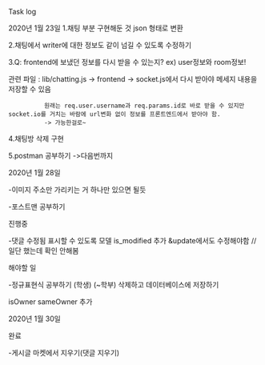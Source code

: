 Task log

2020년 1월 23일 
1.채팅 부분 구현해둔 것 json 형태로 변환

2.채팅에서 writer에 대한 정보도 같이 넘길 수 있도록 수정하기

3.Q: frontend에 보냈던 정보를 다시 받을 수 있는지? ex) user정보와 room정보!

  관련 파일 : lib/chatting.js -> frontend -> socket.js에서 다시 받아야 메세지 내용을 저장할 수 있음
  
              원래는 req.user.username과 req.params.id로 바로 받을 수 있지만 socket.io를 거치는 바람에 url변화 없이 정보를 프론트엔드에서 받아야 함.
              -> 가능한걸로~

4.채팅방 삭제 구현

5.postman 공부하기 ->다음번까지

2020년 1월 28일



-이미지 주소만 가리키는 거 하나만 있으면 될듯 

-포스트맨 공부하기 

진행중

-댓글 수정됨 표시할 수 있도록 모델 is_modified  추가 &update에서도 수정해야함 // 일단 했는데 확인 안해봄

해야할 일

-정규표현식 공부하기 (학생) (~학부) 삭제하고 데이터베이스에 저장하기 

isOwner sameOwner 추가

2020년 1월 30일

완료

-게시글 마켓에서 지우기(댓글 지우기) 
